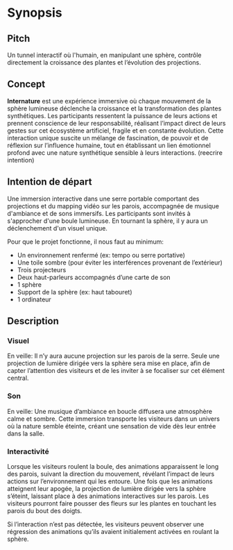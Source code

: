 # Synopsis

## Pitch 
<!--Expérience immersive dans une serre, plongeant les visiteurs dans une plage de projections intéractives et qui apporte la réflection sur notre implication en tant qu'humain sur l'environnement.-->
Un tunnel interactif où l'humain, en manipulant une sphère, contrôle directement la croissance des plantes et l’évolution des projections. 

## Concept
<!--
**Internature** est une expérience immersive qui intègre le mapping vidéo intéractif sur les parois, accompagné d'une musique ambiante et de sons immersifs. Au cœur de cet environnement, les visiteurs sont invités à interagir avec une sphère lumineuse, déclenchant des animations sur les parois. Par la suite, ils peuvent toucher ces parois pour interagir directement avec les animations qui s'y trouvent. -->

**Internature** est une expérience immersive où chaque mouvement de la sphère lumineuse déclenche la croissance et la transformation des plantes synthétiques. Les participants ressentent la puissance de leurs actions et prennent conscience de leur responsabilité, réalisant l’impact direct de leurs gestes sur cet écosystème artificiel, fragile et en constante évolution. Cette interaction unique suscite un mélange de fascination, de pouvoir et de réflexion sur l’influence humaine, tout en établissant un lien émotionnel profond avec une nature synthétique sensible à leurs interactions.
(reecrire intention)
 
## Intention de départ
Une immersion interactive dans une serre portable comportant des projections et du mapping vidéo sur les parois, accompagnée de musique d'ambiance et de sons immersifs. Les participants sont invités à s'approcher d'une boule lumineuse. En tournant la sphère, il y aura un déclenchement d'un visuel unique. 

Pour que le projet fonctionne, il nous faut au minimum: 
- Un environnement renfermé (ex: tempo ou serre portative) 
- Une toile sombre (pour éviter les interférences provenant de l’extérieur) 
- Trois projecteurs  
- Deux haut-parleurs accompagnés d’une carte de son 
- 1 sphère  
- Support de la sphère (ex: haut tabouret) 
- 1 ordinateur 

## Description
### Visuel
En veille: Il n’y aura aucune projection sur les parois de la serre. Seule une projection de lumière dirigée vers la sphère sera mise en place, afin de capter l’attention des visiteurs et de les inviter à se focaliser sur cet élément central.

### Son
En veille: Une musique d’ambiance en boucle diffusera une atmosphère calme et sombre. Cette immersion transporte les visiteurs dans un univers où la nature semble éteinte, créant une sensation de vide dès leur entrée dans la salle.

### Interactivité
Lorsque les visiteurs roulent la boule, des animations apparaissent le long des parois, suivant la direction du mouvement, révélant l’impact de leurs actions sur l’environnement qui les entoure. Une fois que les animations atteignent leur apogée, la projection de lumière dirigée vers la sphère s’éteint, laissant place à des animations interactives sur les parois.  Les visiteurs pourront faire pousser des fleurs sur les plantes en touchant les parois du bout des doigts.

Si l’interaction n’est pas détectée, les visiteurs peuvent observer une régression des animations qu’ils avaient initialement activées en roulant la sphère. 
